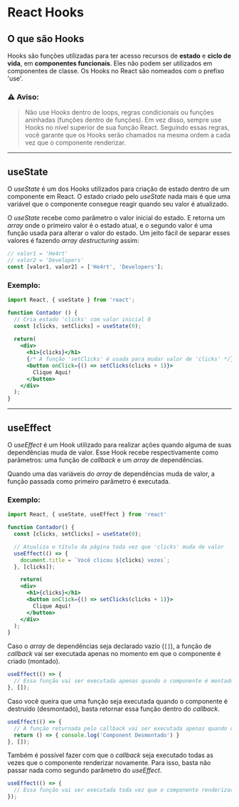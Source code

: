 # React Hooks

## O que são Hooks
Hooks são funções utilizadas para ter acesso recursos de **estado** e **ciclo de vida**, em **componentes funcionais**. Eles não podem ser utilizados em componentes de classe. Os Hooks no React são nomeados com o prefixo 'use'.

### ⚠ Aviso:
> Não use Hooks dentro de loops, regras condicionais ou funções aninhadas (funções dentro de funções). Em vez disso, sempre use Hooks no nível superior de sua função React. Seguindo essas regras, você garante que os Hooks serão chamados na mesma ordem a cada vez que o componente renderizar.

---

## useState
O *useState* é um dos Hooks utilizados para criação de estado dentro de um componente em React. O estado criado pelo *useState* nada mais é que uma variável que o componente consegue reagir quando seu valor é atualizado.

O *useState* recebe como parâmetro o valor inicial do estado. E retorna um *array* onde o primeiro valor é o estado atual, e o segundo valor é uma função usada para alterar o valor do estado. Um jeito fácil de separar esses valores é fazendo *array destructuring* assim:
```js
// valor1 = 'He4rt'
// valor2 = 'Developers'
const [valor1, valor2] = ['He4rt', 'Developers'];
```

### Exemplo:
```jsx
import React, { useState } from 'react';

function Contador () {
  // Cria estado 'clicks' com valor inicial 0
  const [clicks, setClicks] = useState(0);
  
  return(
    <div>
      <h1>{clicks}</h1>
      {/* A função 'setClicks' é usada para mudar valor de 'clicks' */}
      <button onClick={() => setClicks(clicks + 1)}>
        Clique Aqui!
      </button>
    </div>
  );
}
```

---

## useEffect
O *useEffect* é um Hook utilizado para realizar ações quando alguma de suas dependências muda de valor. Esse Hook recebe respectivamente como parâmetros: uma função de *callback* e um *array* de dependências.

Quando uma das variáveis do *array* de dependências muda de valor, a função passada como primeiro parâmetro é executada.

### Exemplo:
```jsx
import React, { useState, useEffect } from 'react'

function Contador() {
  const [clicks, setClicks] = useState(0);

  // Atualiza o título da página toda vez que 'clicks' muda de valor
  useEffect(() => {
    document.title = `Você clicou ${clicks} vezes`;
  }, [clicks]);

    return(
    <div>
      <h1>{clicks}</h1>
      <button onClick={() => setClicks(clicks + 1)}>
        Clique Aqui!
      </button>
    </div>
  );
}
```

Caso o *array* de dependências seja declarado vazio (`[]`), a função de *callback* vai ser executada apenas no momento em que o componente é criado (montado).
```jsx
useEffect(() => {
  // Essa função vai ser executada apenas quando o componente é montado.
}, []);
```

Caso você queira que uma função seja executada quando o componente é destruído (desmontado), basta retornar essa função dentro do *callback*.
```jsx
useEffect(() => {
  // A função returnada pelo callback vai ser executada apenas quando o componente for desmontado.
  return () => { console.log('Component Desmontado') }
}, []);
```

Também é possível fazer com que o *callback* seja executado todas as vezes que o componente renderizar novamente. Para isso, basta não passar nada como segundo parâmetro do *useEffect*.
```jsx
useEffect(() => {
  // Essa função vai ser executada toda vez que o componente renderizar.
});
```